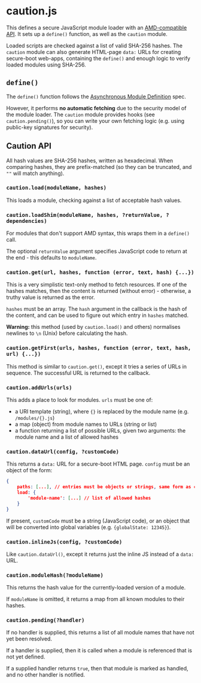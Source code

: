 # caution.js

This defines a secure JavaScript module loader with an [AMD-compatible API](https://github.com/amdjs/amdjs-api/blob/master/AMD.md).  It sets up a `define()` function, as well as the `caution` module.

Loaded scripts are checked against a list of valid SHA-256 hashes.  The `caution` module can also generate HTML-page `data:` URLs for creating secure-boot web-apps, containing the `define()` and enough logic to verify loaded modules using SHA-256.

## `define()`

The `define()` function follows the [Asynchronous Module Definition](https://github.com/amdjs/amdjs-api/blob/master/AMD.md) spec.

However, it performs **no automatic fetching** due to the security model of the module loader.  The `caution` module provides hooks (see `caution.pending()`), so you can write your own fetching logic (e.g. using public-key signatures for security).

## Caution API

All hash values are SHA-256 hashes, written as hexadecimal.  When comparing hashes, they are prefix-matched (so they can be truncated, and `""` will match anything).

### `caution.load(moduleName, hashes)`

This loads a module, checking against a list of acceptable hash values.

### `caution.loadShim(moduleName, hashes, ?returnValue, ?dependencies)`

For modules that don't support AMD syntax, this wraps them in a `define()` call.

The optional `returnValue` argument specifies JavaScript code to return at the end - this defaults to `moduleName`.

### `caution.get(url, hashes, function (error, text, hash) {...})`

This is a very simplistic text-only method to fetch resources.  If one of the hashes matches, then the content is returned (without error) - otherwise, a truthy value is returned as the error.

`hashes` must be an array.  The `hash` argument in the callback is the hash of the content, and can be used to figure out which entry in `hashes` matched.

**Warning:** this method (used by `caution.load()` and others) normalises newlines to `\n` (Unix) before calculating the hash.

### `caution.getFirst(urls, hashes, function (error, text, hash, url) {...})`

This method is similar to `caution.get()`, except it tries a series of URLs in sequence.  The successful URL is returned to the callback.

### `caution.addUrls(urls)`

This adds a place to look for modules.  `urls` must be one of:

* a URI template (string), where `{}` is replaced by the module name (e.g. `/modules/{}.js`)
* a map (object) from module names to URLs (string or list)
* a function returning a list of possible URLs, given two arguments: the module name and a list of allowed hashes

### `caution.dataUrl(config, ?customCode)`

This returns a `data:` URL for a secure-boot HTML page.  `config` must be an object of the form:

```json
{
	paths: [...], // entries must be objects or strings, same form as caution.addUrls()
	load: {
		'module-name': [...] // list of allowed hashes
	}
}
```

If present, `customCode` must be a string (JavaScript code), or an object that will be converted into global variables (e.g. `{globalState: 12345}`).

### `caution.inlineJs(config, ?customCode)`

Like `caution.dataUrl()`, except it returns just the inline JS instead of a `data:` URL.

### `caution.moduleHash(?moduleName)`

This returns the hash value for the currently-loaded version of a module.

If `moduleName` is omitted, it returns a map from all known modules to their hashes.

### `caution.pending(?handler)`

If no handler is supplied, this returns a list of all module names that have not yet been resolved.

If a handler is supplied, then it is called when a module is referenced that is not yet defined.

If a supplied handler returns `true`, then that module is marked as handled, and no other handler is notified.